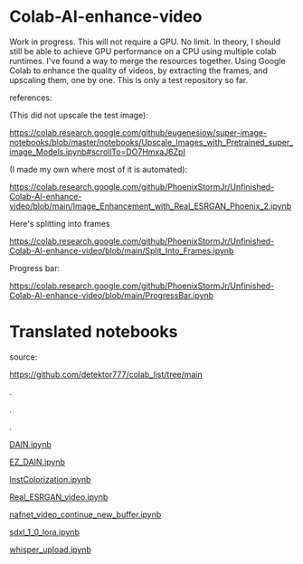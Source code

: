 # Colab-AI-enhance-video
Work in progress. This will not require a GPU. No limit. In theory, I should still be able to achieve GPU performance on a CPU using multiple colab runtimes. I've found a way to merge the resources together. Using Google Colab to enhance the quality of videos, by extracting the frames, and upscaling them, one by one. This is only a test repository so far.

references:

(This did not upscale the test image):

https://colab.research.google.com/github/eugenesiow/super-image-notebooks/blob/master/notebooks/Upscale_Images_with_Pretrained_super_image_Models.ipynb#scrollTo=DO7HmxaJ6ZpI

(I made my own where most of it is automated):

https://colab.research.google.com/github/PhoenixStormJr/Unfinished-Colab-AI-enhance-video/blob/main/Image_Enhancement_with_Real_ESRGAN_Phoenix_2.ipynb

Here's splitting into frames

https://colab.research.google.com/github/PhoenixStormJr/Unfinished-Colab-AI-enhance-video/blob/main/Split_Into_Frames.ipynb

Progress bar:

https://colab.research.google.com/github/PhoenixStormJr/Unfinished-Colab-AI-enhance-video/blob/main/ProgressBar.ipynb

# Translated notebooks

source:

https://github.com/detektor777/colab_list/tree/main

.

.

.

[DAIN.ipynb](https://colab.research.google.com/github/PhoenixStormJr/Unfinished-Colab-AI-enhance-video/blob/main/DAIN_translated.ipynb)

[EZ_DAIN.ipynb](https://colab.research.google.com/github/detektor777/colab_list/blob/main/EZ_DAIN.ipynb)

[InstColorization.ipynb](https://colab.research.google.com/github/PhoenixStormJr/Unfinished-Colab-AI-enhance-video/blob/main/InstColorization_translated.ipynb)

[Real_ESRGAN_video.ipynb](https://colab.research.google.com/github/PhoenixStormJr/Unfinished-Colab-AI-enhance-video/blob/main/Real_ESRGAN_video_translated.ipynb)

[nafnet_video_continue_new_buffer.ipynb](https://colab.research.google.com/github/PhoenixStormJr/Unfinished-Colab-AI-enhance-video/blob/main/nafnet_video_continue_new_buffer_translated.ipynb)

[sdxl_1_0_lora.ipynb](https://colab.research.google.com/github/detektor777/colab_list/blob/main/sdxl_1_0_lora.ipynb)

[whisper_upload.ipynb](https://colab.research.google.com/github/PhoenixStormJr/Unfinished-Colab-AI-enhance-video/blob/main/whisper_upload_translated.ipynb)
